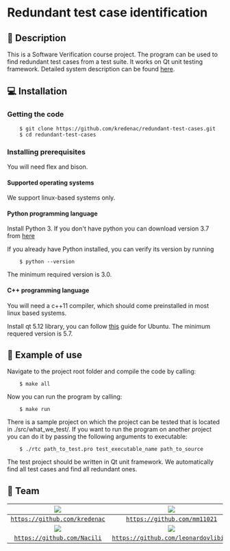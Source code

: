 # Redundant test case identification

## :page_facing_up: Description
This is a Software Verification course project. The program can be used to find redundant test cases from a test suite. It works on Qt unit testing framework. Detailed system description can be found [here](https://github.com/kredenac/redundant-test-cases/blob/ecd97585c9b7844dbe03e275c69878c175f152a7/SystemDescription.txt).

## :computer: Installation

### Getting the code
```
    $ git clone https://github.com/kredenac/redundant-test-cases.git
    $ cd redundant-test-cases
```
### Installing prerequisites

You will need flex and bison.

#### Supported operating systems

We support linux-based systems only.

#### Python programming language
Install Python 3. If you don't have python you can download version 3.7 from [here](https://www.python.org/downloads/release/python-372/)

If you already have Python installed, you can verify its version by running
```
    $ python --version
```
The minimum required version is 3.0.

#### C++ programming language

You will need a c++11 compiler, which should come preinstalled in most linux based systems.

Install qt 5.12 library, you can follow [this](https://wiki.qt.io/Install_Qt_5_on_Ubuntu) guide for Ubuntu. The minimum requered version is 5.7.

## :wrench: Example of use

Navigate to the project root folder and compile the code by calling:
```
    $ make all
```

Now you can run the program by calling:
```
    $ make run
```

There is a sample project on which the project can be tested that is located in ./src/what_we_test/. If you want to run the program on another project you can do it by passing the following arguments to executable:
```
    $ ./rtc path_to_test.pro test_executable_name path_to_source
```

The test project should be written in Qt unit framework. We automatically find all test cases and find all redundant ones.


## :baby: Team

| ![](https://avatars0.githubusercontent.com/u/22803285?s=300) | ![](https://upload.wikimedia.org/wikipedia/commons/thumb/9/91/Octicons-mark-github.svg/200px-Octicons-mark-github.svg.png) |
| :---: | :---: |
| <a href="https://github.com/kredenac" target="_blank">`https://github.com/kredenac`</a> | <a href="https://github.com/mm11021" target="_blank">`https://github.com/mm11021`</a> |
| ![](https://avatars0.githubusercontent.com/u/23039830?s=300) | ![](https://avatars2.githubusercontent.com/u/23014769?s=300) |
| <a href="https://github.com/Nacili" target="_blank">`https://github.com/Nacili`</a> | <a href="https://github.com/leonardovlibido" target="_blank">`https://github.com/leonardovlibido`</a> |

